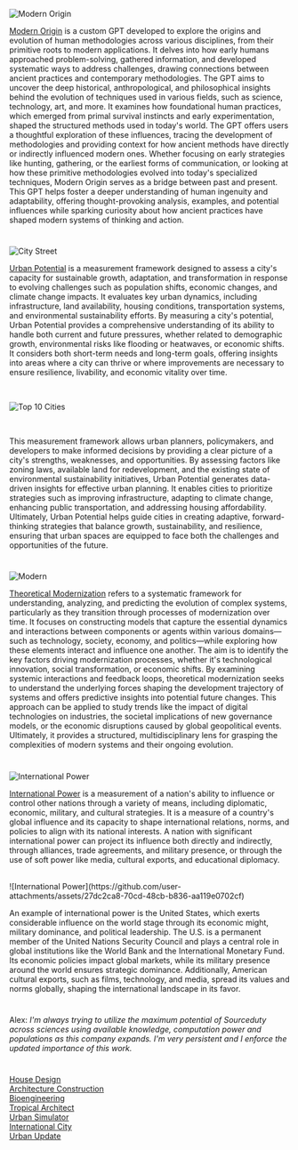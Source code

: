 ![Modern Origin](https://github.com/user-attachments/assets/a2da40c3-c50a-407e-bd9a-34c8de93ba0b)

[Modern Origin](https://chatgpt.com/g/g-vkgrQU1Wp-modern-origin) is a custom GPT developed to explore the origins and evolution of human methodologies across various disciplines, from their primitive roots to modern applications. It delves into how early humans approached problem-solving, gathered information, and developed systematic ways to address challenges, drawing connections between ancient practices and contemporary methodologies. The GPT aims to uncover the deep historical, anthropological, and philosophical insights behind the evolution of techniques used in various fields, such as science, technology, art, and more. It examines how foundational human practices, which emerged from primal survival instincts and early experimentation, shaped the structured methods used in today's world. The GPT offers users a thoughtful exploration of these influences, tracing the development of methodologies and providing context for how ancient methods have directly or indirectly influenced modern ones. Whether focusing on early strategies like hunting, gathering, or the earliest forms of communication, or looking at how these primitive methodologies evolved into today's specialized techniques, Modern Origin serves as a bridge between past and present. This GPT helps foster a deeper understanding of human ingenuity and adaptability, offering thought-provoking analysis, examples, and potential influences while sparking curiosity about how ancient practices have shaped modern systems of thinking and action. 

#

![City Street](https://github.com/user-attachments/assets/24dcbdfc-552a-47e6-a753-857a85760928)

[Urban Potential](https://chatgpt.com/g/g-68626ee137cc8191b00f5892c657cf0c-urban-potential) is a measurement framework designed to assess a city's capacity for sustainable growth, adaptation, and transformation in response to evolving challenges such as population shifts, economic changes, and climate change impacts. It evaluates key urban dynamics, including infrastructure, land availability, housing conditions, transportation systems, and environmental sustainability efforts. By measuring a city's potential, Urban Potential provides a comprehensive understanding of its ability to handle both current and future pressures, whether related to demographic growth, environmental risks like flooding or heatwaves, or economic shifts. It considers both short-term needs and long-term goals, offering insights into areas where a city can thrive or where improvements are necessary to ensure resilience, livability, and economic vitality over time.

<br>

![Top 10 Cities](https://github.com/user-attachments/assets/2b7c81d2-6c3a-405a-8ab6-8e1458c5331d)

<br>

This measurement framework allows urban planners, policymakers, and developers to make informed decisions by providing a clear picture of a city's strengths, weaknesses, and opportunities. By assessing factors like zoning laws, available land for redevelopment, and the existing state of environmental sustainability initiatives, Urban Potential generates data-driven insights for effective urban planning. It enables cities to prioritize strategies such as improving infrastructure, adapting to climate change, enhancing public transportation, and addressing housing affordability. Ultimately, Urban Potential helps guide cities in creating adaptive, forward-thinking strategies that balance growth, sustainability, and resilience, ensuring that urban spaces are equipped to face both the challenges and opportunities of the future.

#

![Modern](https://github.com/user-attachments/assets/4d10ce15-6680-4784-939d-e08fe381ef41)

[Theoretical Modernization](https://chatgpt.com/g/g-675fdc0e0774819195d966e03ae64403-theoretical-modernization) refers to a systematic framework for understanding, analyzing, and predicting the evolution of complex systems, particularly as they transition through processes of modernization over time. It focuses on constructing models that capture the essential dynamics and interactions between components or agents within various domains—such as technology, society, economy, and politics—while exploring how these elements interact and influence one another. The aim is to identify the key factors driving modernization processes, whether it's technological innovation, social transformation, or economic shifts. By examining systemic interactions and feedback loops, theoretical modernization seeks to understand the underlying forces shaping the development trajectory of systems and offers predictive insights into potential future changes. This approach can be applied to study trends like the impact of digital technologies on industries, the societal implications of new governance models, or the economic disruptions caused by global geopolitical events. Ultimately, it provides a structured, multidisciplinary lens for grasping the complexities of modern systems and their ongoing evolution.

#

![International Power](https://github.com/user-attachments/assets/a6d19265-92bd-4dc2-9ae2-c423dbc25038)

[International Power](https://chatgpt.com/g/g-6862baf1fff88191ac43e4410c8b7ca2-international-power) is a measurement of a nation's ability to influence or control other nations through a variety of means, including diplomatic, economic, military, and cultural strategies. It is a measure of a country's global influence and its capacity to shape international relations, norms, and policies to align with its national interests. A nation with significant international power can project its influence both directly and indirectly, through alliances, trade agreements, and military presence, or through the use of soft power like media, cultural exports, and educational diplomacy. 

<br>
![International Power](https://github.com/user-attachments/assets/27dc2ca8-70cd-48cb-b836-aa119e0702cf)
<br>

An example of international power is the United States, which exerts considerable influence on the world stage through its economic might, military dominance, and political leadership. The U.S. is a permanent member of the United Nations Security Council and plays a central role in global institutions like the World Bank and the International Monetary Fund. Its economic policies impact global markets, while its military presence around the world ensures strategic dominance. Additionally, American cultural exports, such as films, technology, and media, spread its values and norms globally, shaping the international landscape in its favor.

#

Alex: _I'm always trying to utilize the maximum potential of Sourceduty across sciences using available knowledge, computation power and populations as this company expands. I'm very persistent and I enforce the updated importance of this work._

#

[House Design](https://github.com/sourceduty/House_Design)
<br>
[Architecture Construction](https://github.com/sourceduty/Architecture_Construction)
<br>
[Bioengineering](https://github.com/sourceduty/Bioengineering)
<br>
[Tropical Architect](https://chatgpt.com/g/g-68625cae09a081919afdc6a53fd38656-tropical-architect)
<br>
[Urban Simulator](https://chat.openai.com/g/g-XQ2wkdcXL-urban-simulator)
<br>
[International City](https://chatgpt.com/g/g-67fa4b62ddac8191ab7486f760f2fae7-international-city)
<br>
[Urban Update](https://chat.openai.com/g/g-87Dl1RabQ-urban-update)
